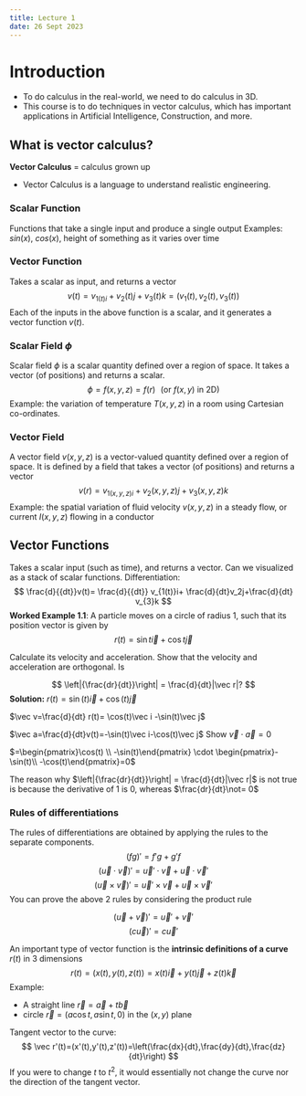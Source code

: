 ```yaml
---
title: Lecture 1
date: 26 Sept 2023
---
```


# Introduction
- To do calculus in the real-world, we need to do calculus in 3D. 
- This course is to do techniques in vector calculus, which has important applications in Artificial Intelligence, Construction, and more.
## What is vector calculus?
**Vector Calculus** = calculus grown up
- Vector Calculus is a language to understand realistic engineering.

### Scalar Function
Functions that take a single input and produce a single output
Examples: $sin(x)$, $cos(x)$, height of something as it varies over time

### Vector Function
Takes a scalar as input, and returns a vector 
$$
v(t)=v_{1(t)i}+v_2(t)j+v_3(t)k = (v_1(t),v_2(t),v_3(t))
$$
Each of the inputs in the above function is a scalar, and it generates a vector function $v(t)$.

### Scalar Field $\phi$
Scalar field $\phi$ is a scalar quantity defined over a region of space. It takes a vector (of positions) and returns a scalar.
$$
\phi= f(x,y,z)=f(r)\,\,\,\, (\text{or }f(x,y) \text{ in 2D})
$$
Example: the variation of temperature $T(x,y,z)$ in a room using Cartesian co-ordinates. 

### Vector Field
A vector field $v(x,y,z)$ is a vector-valued quantity defined over a region of space. It is defined by a field that takes a vector (of positions) and returns a vector
$$
v(r)=v_{1(x,y,z)i}+ v_2(x,y,z)j+v_3(x,y,z)k
$$
Example: the spatial variation of fluid velocity $v(x,y,z)$ in a steady flow, or current $I(x,y,z)$ flowing in a conductor

## Vector Functions
Takes a scalar input (such as time), and returns a vector. Can we visualized as a stack of scalar functions.
Differentiation:
$$
\frac{d}{{dt}}v(t)= \frac{d}{{dt}} v_{1(t)}i+ \frac{d}{dt}v_2j+\frac{d}{dt} v_{3}k
$$
**Worked Example 1.1**: A particle moves on a circle of radius 1, such that its position vector is given by 
$$
r(t)=\sin t\vec{i}+\cos t\vec{j}
$$

Calculate its velocity and acceleration. Show that the velocity and acceleration are orthogonal. Is 

$$
\left|{\frac{dr}{dt}}\right| = \frac{d}{dt}|\vec r|?
$$
**Solution:**
$r(t)=\sin (t)\vec i+\cos (t)\vec j$

$\vec v=\frac{d}{dt} r(t)= \cos(t)\vec i -\sin(t)\vec j$

$\vec a=\frac{d}{dt}v(t)=-\sin(t)\vec i-\cos(t)\vec j$ 
Show $\vec v\cdot \vec a = 0$

$=\begin{pmatrix}\cos(t) \\ -\sin(t)\end{pmatrix} \cdot \begin{pmatrix}-\sin(t)\\ -\cos(t)\end{pmatrix}=0$

The reason why $\left|{\frac{dr}{dt}}\right| = \frac{d}{dt}|\vec r|$ is not true is because the derivative of 1 is 0, whereas $\frac{dr}{dt}\not= 0$ 

### Rules of differentiations
The rules of differentiations are obtained by applying the rules to the separate components.
$$
(fg)'=f'g+g'f
$$
$$
(\vec u\cdot \vec v)'=\vec u'\cdot \vec v+\vec u\cdot \vec v'
$$
$$
(\vec u\times \vec v)'=\vec u'\times \vec v+\vec u\times \vec v'
$$
You can prove the above 2 rules by considering the product rule 

$$
(\vec u+\vec v)'=\vec u'+\vec v'
$$
$$
(c\vec u)'=c\vec u'
$$

An important type of vector function is the **intrinsic definitions of a curve** $r(t)$ in 3 dimensions
$$
r(t)=(x(t),y(t),z(t)) = x(t)\vec i +y(t)\vec j +z(t)\vec k
$$
Example:
- A straight line $\vec r=\vec a+t\vec b$
- circle $\vec r=(a\cos t, a\sin t,0)$ in the $(x,y)$ plane

Tangent vector to the curve:
$$
\vec r'(t)=(x'(t),y'(t),z'(t))=\left(\frac{dx}{dt},\frac{dy}{dt},\frac{dz}{dt}\right)
$$
If you were to change $t$ to $t^2$, it would essentially not change the curve nor the direction of the tangent vector. 


